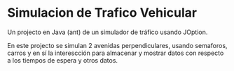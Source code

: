 # Simulacion de Trafico Vehicular
Un projecto en Java (ant) de un simulador de tráfico usando JOption.

En este projecto se simulan 2 avenidas perpendiculares, usando semaforos, carros y en sí la interescción para almacenar y mostrar datos con respecto a los tiempos de espera y otros datos.
